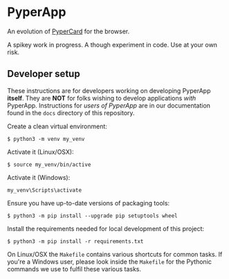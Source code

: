 # PyperApp

An evolution of [PyperCard](https://pypercard.readthedocs.io/) for the browser.

A spikey work in progress. A though experiment in code. Use at your own risk.

## Developer setup

These instructions are for developers working on developing PyperApp
**itself**. They are **NOT** for folks wishing to develop applications _with_
PyperApp. Instructions for _users of PyperApp_ are in our documentation found
in the `docs` directory of this repository.

Create a clean virtual environment:

```
$ python3 -m venv my_venv
```

Activate it (Linux/OSX):

```
$ source my_venv/bin/active
```

Activate it (Windows):

```
my_venv\Scripts\activate
```

Ensure you have up-to-date versions of packaging tools:

```
$ python3 -m pip install --upgrade pip setuptools wheel
```

Install the requirements needed for local development of this project:

```
$ python3 -m pip install -r requirements.txt
```

On Linux/OSX the `Makefile` contains various shortcuts for common tasks. If
you're a Windows user, please look inside the `Makefile` for the Pythonic
commands we use to fulfil these various tasks.
